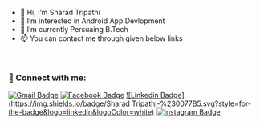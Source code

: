 - 👋 Hi, I’m Sharad Tripathi
- 👀 I’m interested in Android App Devlopment
- 🌱 I’m currently Persuaing B.Tech 
- 📫 You can contact me through given below links

<br/>


### 🔗 Connect with me:
<!-- style=flat-square& -->
[![Gmail Badge](https://img.shields.io/badge/Sharad-D14836?style=for-the-badge&logo=gmail&logoColor=white)](mailto:tripathisharad@gmail.com)
[![Facebook Badge](https://img.shields.io/badge/Facebook-%231877F2.svg?style=for-the-badge&logo=Facebook&logoColor=white)](https://www.facebook.com/sharad.tiwari.35513)
[![Linkedin Badge](https://img.shields.io/badge/Sharad Tripathi-%230077B5.svg?style=for-the-badge&logo=linkedin&logoColor=white)](https://www.linkedin.com/in/sharad-tripathi-bb1b991ba)
[![Instagram Badge](https://img.shields.io/badge/Instagram-%23E4405F.svg?style=for-the-badge&logo=Instagram&logoColor=white)](https://www.instagram.com/_tripathi_sharad/)





<!---
tripathisharad/tripathisharad is a ✨ special ✨ repository because its `README.md` (this file) appears on your GitHub profile.
You can click the Preview link to take a look at your changes.
--->
